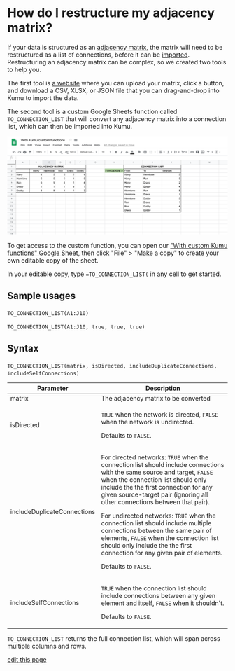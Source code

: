 # How do I restructure my adjacency matrix?

If your data is structured as an [adjacency matrix](https://en.wikipedia.org/wiki/Adjacency_matrix), the matrix will need to be restructured as a list of connections, before it can be [imported](/guides/import.html). Restructuring an adjacency matrix can be complex, so we created two tools to help you.

The first tool is [a website](https://matrix-expander.netlify.com/) where you can upload your matrix, click a button, and download a CSV, XLSX, or JSON file that you can drag-and-drop into Kumu to import the data. 

The second tool is a custom Google Sheets function called `TO_CONNECTION_LIST` that will convert any adjacency matrix into a connection list, which can then be imported into Kumu.

![custom TO_CONNECTION_LIST function in Google Sheet](/images/custom-function-to-connection-list.png)

To get access to the custom function, you can open our ["With custom Kumu functions" Google Sheet](https://docs.google.com/spreadsheets/d/1qRhkn6qECtBaAncWykMa0hAG97jPK6q_bODrwntqze8/edit?usp=sharing), then click "File" > "Make a copy" to create your own editable copy of the sheet.

In your editable copy, type `=TO_CONNECTION_LIST(` in any cell to get started.


## Sample usages

`TO_CONNECTION_LIST(A1:J10)`

`TO_CONNECTION_LIST(A1:J10, true, true, true)`


## Syntax

`TO_CONNECTION_LIST(matrix, isDirected, includeDuplicateConnections, includeSelfConnections)`

| Parameter | Description |
| --- | --- |
| matrix | The adjacency matrix to be converted
| isDirected | <p><code>TRUE</code> when the network is directed, <code>FALSE</code> when the network is undirected.</p><p>Defaults to <code>FALSE</code>.</p> |
| includeDuplicateConnections | <p>For directed networks: <code>TRUE</code> when the connection list should include connections with the same source and target, <code>FALSE</code> when the connection list should only include the the first connection for any given source-target pair (ignoring all other connections between that pair).</p><p>For undirected networks: <code>TRUE</code> when the connection list should include multiple connections between the same pair of elements, <code>FALSE</code> when the connection list should only include the the first connection for any given pair of elements.</p><p>Defaults to <code>FALSE</code>.</p> |
| includeSelfConnections | <p><code>TRUE</code> when the connection list should include connections between any given element and itself, <code>FALSE</code> when it shouldn't.</p><p>Defaults to <code>FALSE</code>.</p> |

`TO_CONNECTION_LIST` returns the full connection list, which will span across multiple columns and rows.

<span class="edit-link"><a href="https://github.com/kumu/docs/blob/master/faq/how-do-i-restructure-my-adjacency-matrix.md" target="_blank"><i class="fa fa-github"></i> edit this page</a></span>

